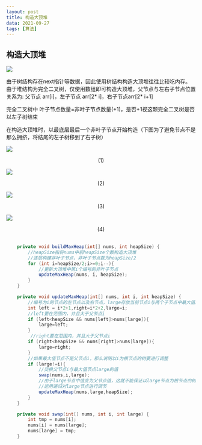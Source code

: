 ```yaml
---
layout: post
title: 构造大顶堆
data: 2021-09-27
tags: [算法]
---
```




## 构造大顶堆

![](https://gitee.com/wecouldwin/blog-imag/raw/master/img/20210927221609.png)

由于树结构存在next指针等数据，因此使用树结构构造大顶堆往往比较吃内存。由于堆结构为完全二叉树，仅使用数组即可构造大顶堆，父节点与左右子节点位置关系为: 父节点 arr[i]，左子节点 arr[2* i]，右子节点arr[2* i+1]

完全二叉树中 叶子节点数量=非叶子节点数量(+1)，是否+1视这颗完全二叉树是否以左子树结束

在构造大顶堆时，以最底层最后一个非叶子节点开始构造（下图为了避免节点不是那么拥挤，将结尾的左子树移到了右子树）

![](https://gitee.com/wecouldwin/blog-imag/raw/master/img/20210927222825.png)

<center>(1)</center>

![](https://gitee.com/wecouldwin/blog-imag/raw/master/img/20210927223054.png)

<center>(2)</center>

![](https://gitee.com/wecouldwin/blog-imag/raw/master/img/20210927223150.png)

<center>(3)</center>

![](https://gitee.com/wecouldwin/blog-imag/raw/master/img/20210927223256.png)

<center>(4)</center>

<br>

```java
    private void buildMaxHeap(int[] nums, int heapSize) {
        //heapSize指将nums中前heapSize个数构造大顶堆
        //逐层构建非叶子节点，非叶子节点数为heapSize/2
        for (int i=heapSize/2;i>=0;i--){
            //更新大顶堆中第i个编号的非叶子节点
            updateMaxHeap(nums, i, heapSize);
        }
    }

    private void updateMaxHeap(int[] nums, int i, int heapSize) {
        //编号为i的节点的左节点以及右节点，large存放当前节点i与两个子节点中最大值所在的节点编号
        int left = i*2+1,right=i*2+2,large=i;
        //left要在范围内，并且大于父节点i
        if (left<heapSize && nums[left]>nums[large]){
            large=left;
        }
         //right要在范围内，并且大于父节点i
        if (right<heapSize && nums[right]>nums[large]){
            large=right;
        }
        //如果最大值节点不是父节点i，那么说明以i为根节点的树要进行调整
        if (large!=i){
            //交换父节点i与最大值节点large的值
            swap(nums,i,large);
            //由于large节点中值变为父节点值，这就不能保证以large节点为根节点的树满足大顶堆要求
            //运用递归对large节点进行调节
            updateMaxHeap(nums,large,heapSize);
        }
    }

    private void swap(int[] nums, int i, int large) {
        int tmp = nums[i];
        nums[i] = nums[large];
        nums[large] = tmp;
    }
```

